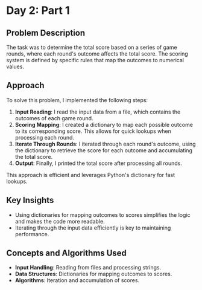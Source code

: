 # Day 2: Part 1

## Problem Description
The task was to determine the total score based on a series of game rounds, where each round's outcome affects the total score. The scoring system is defined by specific rules that map the outcomes to numerical values.

## Approach
To solve this problem, I implemented the following steps:
1. **Input Reading**: I read the input data from a file, which contains the outcomes of each game round.
2. **Scoring Mapping**: I created a dictionary to map each possible outcome to its corresponding score. This allows for quick lookups when processing each round.
3. **Iterate Through Rounds**: I iterated through each round's outcome, using the dictionary to retrieve the score for each outcome and accumulating the total score.
4. **Output**: Finally, I printed the total score after processing all rounds.

This approach is efficient and leverages Python's dictionary for fast lookups.

## Key Insights
- Using dictionaries for mapping outcomes to scores simplifies the logic and makes the code more readable.
- Iterating through the input data efficiently is key to maintaining performance.

## Concepts and Algorithms Used
- **Input Handling**: Reading from files and processing strings.
- **Data Structures**: Dictionaries for mapping outcomes to scores.
- **Algorithms**: Iteration and accumulation of scores.